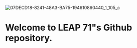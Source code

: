 ![07DECD18-8241-48A3-BA75-194610860440_1_105_c](https://github.com/leap71/leap71/assets/147378246/93fa9d55-37bf-4586-b34d-6e502e2aef64)

# Welcome to LEAP 71"s Github repository.
